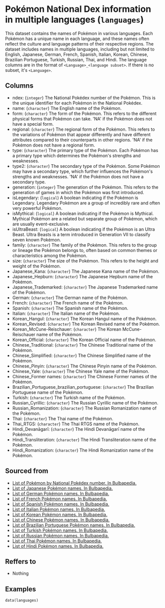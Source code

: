 # Pokémon National Dex information in multiple languages (`languages`)

This dataset contains the names of Pokémon in various languages.
Each Pokémon has a unique name in each language, and these names often reflect the culture and
language patterns of their respective regions. The dataset includes names in multiple languages,
including but not limited to English, Japanese, German, French, Spanish, Italian, Korean, Chinese,
Brazilian Portuguese, Turkish, Russian, Thai, and Hindi. The language columns are in the format of
`<Language>_<language subset>`. If there is no subset, it's `<Language>`.


## Columns
  - ndex: (`integer`) The National Pokédex number of the Pokémon. This is the unique identifier for each Pokémon in the National Pokédex.
  - name: (`character`) The English name of the Pokémon.
  - form: (`character`) The form of the Pokémon. This refers to the different physical forms that Pokémon can take. 'NA' if the Pokémon does not have a special form.
  - regional: (`character`) The regional form of the Pokémon. This refers to the variations of Pokémon that appear differently and have different attributes compared to their counterparts in other regions. 'NA' if the Pokémon does not have a regional form.
  - type: (`character`) The primary type of the Pokémon. Each Pokémon has a primary type which determines the Pokémon's strengths and weaknesses.
  - type2: (`character`) The secondary type of the Pokémon. Some Pokémon may have a secondary type, which further influences the Pokémon's strengths and weaknesses. 'NA' if the Pokémon does not have a secondary type.
  - generation: (`integer`) The generation of the Pokémon. This refers to the generation of games in which the Pokémon was first introduced.
  - isLegendary: (`logical`) A boolean indicating if the Pokémon is Legendary. Legendary Pokémon are a group of incredibly rare and often very powerful Pokémon.
  - isMythical: (`logical`) A boolean indicating if the Pokémon is Mythical. Mythical Pokémon are a related but separate group of Pokémon, which are usually event-exclusive.
  - isUltraBeast: (`logical`) A boolean indicating if the Pokémon is an Ultra Beast. Ultra Beasts is a term introduced in Generation VII to classify seven known Pokémon.
  - family: (`character`) The family of the Pokémon. This refers to the group or lineage the Pokémon belongs to, often based on common themes or characteristics among the Pokémon.
  - size: (`character`) The size of the Pokémon. This refers to the height and weight of the Pokémon.
  - Japanese_Kana: (`character`) The Japanese Kana name of the Pokémon.
  - Japanese_Hepburn: (`character`) The Japanese Hepburn name of the Pokémon.
  - Japanese_Trademarked: (`character`) The Japanese Trademarked name of the Pokémon.
  - German: (`character`) The German name of the Pokémon.
  - French: (`character`) The French name of the Pokémon.
  - Spanish: (`character`) The Spanish name of the Pokémon.
  - Italian: (`character`) The Italian name of the Pokémon.
  - Korean_Hangul: (`character`) The Korean Hangul name of the Pokémon.
  - Korean_Revised: (`character`) The Korean Revised name of the Pokémon.
  - Korean_McCune-Reischauer: (`character`) The Korean McCune-Reischauer name of the Pokémon.
  - Korean_Official: (`character`) The Korean Official name of the Pokémon.
  - Chinese_Traditional: (`character`) The Chinese Traditional name of the Pokémon.
  - Chinese_Simplified: (`character`) The Chinese Simplified name of the Pokémon.
  - Chinese_Pinyin: (`character`) The Chinese Pinyin name of the Pokémon.
  - Chinese_Yale: (`character`) The Chinese Yale name of the Pokémon.
  - Chinese_Former names: (`character`) The Chinese Former names of the Pokémon.
  - Brazilian_Portuguese_brazilian_portuguese: (`character`) The Brazilian Portuguese name of the Pokémon.
  - Turkish: (`character`) The Turkish name of the Pokémon.
  - Russian_Cyrillic: (`character`) The Russian Cyrillic name of the Pokémon.
  - Russian_Romanization: (`character`) The Russian Romanization name of the Pokémon.
  - Thai: (`character`) The Thai name of the Pokémon.
  - Thai_RTGS: (`character`) The Thai RTGS name of the Pokémon.
  - Hindi_Devanāgarī: (`character`) The Hindi Devanāgarī name of the Pokémon.
  - Hindi_Transliteration: (`character`) The Hindi Transliteration name of the Pokémon.
  - Hindi_Romanization: (`character`) The Hindi Romanization name of the Pokémon.

## Sourced from
  - [List of Pokémon by National Pokédex number. In Bulbapedia.](https://bulbapedia.bulbagarden.net/wiki/List_of_Pok%C3%A9mon_by_National_Pok%C3%A9dex_number)
  - [List of Japanese Pokémon names. In Bulbapedia.](https://bulbapedia.bulbagarden.net/wiki/List_of_Japanese_Pok%C3%A9mon_names)
  - [List of German Pokémon names. In Bulbapedia.](https://bulbapedia.bulbagarden.net/wiki/List_of_German_Pok%C3%A9mon_names)
  - [List of French Pokémon names. In Bulbapedia.](https://bulbapedia.bulbagarden.net/wiki/List_of_French_Pok%C3%A9mon_names)
  - [List of Spanish Pokémon names. In Bulbapedia.](https://bulbapedia.bulbagarden.net/wiki/List_of_Spanish_Pok%C3%A9mon_names)
  - [List of Italian Pokémon names. In Bulbapedia.](https://bulbapedia.bulbagarden.net/wiki/List_of_Italian_Pok%C3%A9mon_names)
  - [List of Korean Pokémon names. In Bulbapedia.](https://bulbapedia.bulbagarden.net/wiki/List_of_Korean_Pok%C3%A9mon_names)
  - [List of Chinese Pokémon names. In Bulbapedia.](https://bulbapedia.bulbagarden.net/wiki/List_of_Chinese_Pok%C3%A9mon_names)
  - [List of Brazilian Portuguese Pokémon names. In Bulbapedia.](https://bulbapedia.bulbagarden.net/wiki/List_of_Brazilian_Portuguese_Pok%C3%A9mon_names)
  - [List of Turkish Pokémon names. In Bulbapedia.](https://bulbapedia.bulbagarden.net/wiki/List_of_Turkish_Pok%C3%A9mon_names)
  - [List of Russian Pokémon names. In Bulbapedia.](https://bulbapedia.bulbagarden.net/wiki/List_of_Russian_Pok%C3%A9mon_names)
  - [List of Thai Pokémon names. In Bulbapedia.](https://bulbapedia.bulbagarden.net/wiki/List_of_Thai_Pok%C3%A9mon_names)
  - [List of Hindi Pokémon names. In Bulbapedia.](https://bulbapedia.bulbagarden.net/wiki/List_of_Hindi_Pok%C3%A9mon_names)

## Reffers to
  - Nothing

## Examples
```
data(languages)
```
